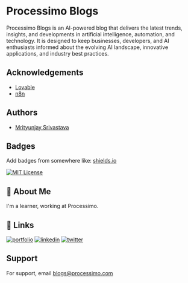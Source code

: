 
# Processimo Blogs

Processimo Blogs is an AI-powered blog that delivers the latest trends, insights, and developments in artificial intelligence, automation, and technology. It is designed to keep businesses, developers, and AI enthusiasts informed about the evolving AI landscape, innovative applications, and industry best practices.



## Acknowledgements


 - [Lovable](lovable.dev)
 - [n8n](n8n.io)


## Authors

- [Mrityunjay Srivastava](https://www.github.com/tesseractush)


## Badges

Add badges from somewhere like: [shields.io](https://shields.io/)

[![MIT License](https://img.shields.io/badge/License-MIT-green.svg)](https://choosealicense.com/licenses/mit/)

## 🚀 About Me
I'm a learner, working at Processimo. 


## 🔗 Links
[![portfolio](https://img.shields.io/badge/my_portfolio-000?style=for-the-badge&logo=ko-fi&logoColor=white)](https://tesseractush.in/)
[![linkedin](https://img.shields.io/badge/linkedin-0A66C2?style=for-the-badge&logo=linkedin&logoColor=white)](https://www.linkedin.com/in/tesseractush)
[![twitter](https://img.shields.io/badge/twitter-1DA1F2?style=for-the-badge&logo=twitter&logoColor=white)](https://x.com/tesseractush)


## Support

For support, email blogs@processimo.com 




    
